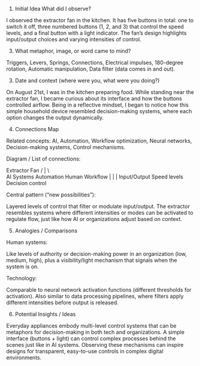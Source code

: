 1. Initial Idea 
What did I observe?

I observed the extractor fan in the kitchen. It has five buttons in total: one to switch it off, three numbered buttons (1, 2, and 3) that control
the speed levels, and a final button with a light indicator. The fan’s design highlights input/output choices and varying intensities of control.

3. What metaphor, image, or word came to mind?

Triggers, Levers, Springs, Connections, Electrical impulses, 180-degree rotation, 
Automatic manipulation, Data filter (data comes in and out).

3. Date and context (where were you, what were you doing?)

On August 21st, I was in the kitchen preparing food. While standing near the extractor fan, 
I became curious about its interface and how the buttons controlled airflow. Being in a reflective
mindset, I began to notice how this simple household device resembled decision-making systems, 
where each option changes the output dynamically.

4. Connections Map

Related concepts: AI, Automation, Workflow optimization, 
Neural networks, Decision-making systems, Control mechanisms.

Diagram / List of connections:

   Extractor Fan
         /       |       \		
     AI Systems  Automation  Human Workflow
        |            |           |
   Input/Output   Speed levels  Decision control

Central pattern (“new possibilities”):

Layered levels of control that filter or modulate input/output. The extractor resembles systems 
where different intensities or modes can be activated to regulate flow, just like how AI or 
organizations adjust based on context.

5. Analogies / Comparisons

Human systems: 

Like levels of authority or decision-making power in an organization (low, medium, high), plus a 
visibility/light mechanism that signals when the system is on.

Technology:

Comparable to neural network activation functions (different thresholds for activation). 
Also similar to data processing pipelines, where filters apply different intensities before output is released.

6. Potential Insights / Ideas

Everyday appliances embody multi-level control systems that can be metaphors for decision-making in both tech and organizations.
A simple interface (buttons + light) can control complex processes behind the scenes just like in AI systems.
Observing these mechanisms can inspire designs for transparent, easy-to-use controls in complex digital environments.
